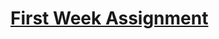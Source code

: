 # [First Week Assignment](https://github.com/ishabaral/python-with-django/tree/main/first-week-assignment)
